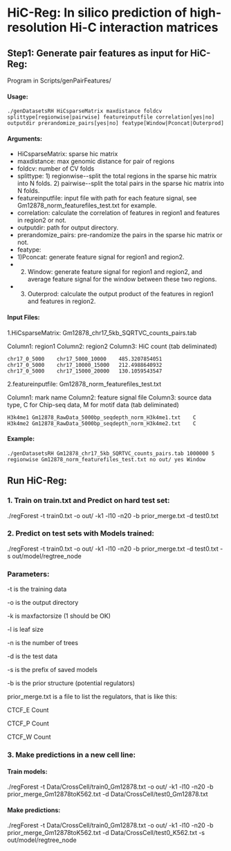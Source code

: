 # HiC-Reg: In silico prediction of high-resolution Hi-C interaction matrices

## Step1: Generate pair features as input for HiC-Reg:
Program in Scripts/genPairFeatures/

#### Usage:
```
./genDatasetsRH HiCsparseMatrix maxdistance foldcv splittype[regionwise|pairwise] featureinputfile correlation[yes|no] outputdir prerandomize_pairs[yes|no] featype[Window|Pconcat|Outerprod]
```

#### Arguments:

- HiCsparseMatrix: sparse hic matrix
- maxdistance: max genomic distance for pair of regions
- foldcv: number of CV folds
- splittype: 1) regionwise--split the total regions in the sparse hic matrix into N folds. 2) pairwise--split the total pairs in the sparse hic matrix into N folds.
- featureinputfile: input file with path for each feature signal, see Gm12878_norm_featurefiles_test.txt for example.
- correlation: calculate the correlation of features in region1 and features in region2 or not.
- outputdir: path for output directory.
- prerandomize_pairs: pre-randomize the pairs in the sparse hic matrix or not.
- featype: 
-  1)Pconcat: generate feature signal for region1 and region2. 
-  2) Window: generate feature signal for region1 and region2, and average feature signal for the window between these two regions. 
-  3) Outerprod: calculate the output product of the features in region1 and features in region2.

#### Input Files:
1.HiCsparseMatrix: Gm12878_chr17_5kb_SQRTVC_counts_pairs.tab

Column1: region1 Column2: region2 Column3: HiC count (tab deliminated)
```
chr17_0_5000	chr17_5000_10000	485.3207854051
chr17_0_5000	chr17_10000_15000	212.4988640932
chr17_0_5000	chr17_15000_20000	130.1059543547
```
2.featureinputfile: Gm12878_norm_featurefiles_test.txt

Column1: mark name Column2: feature signal file Column3: source data type, C for Chip-seq data, M for motif data (tab deliminated)
```
H3k4me1	Gm12878_RawData_5000bp_seqdepth_norm_H3k4me1.txt	C
H3k4me2	Gm12878_RawData_5000bp_seqdepth_norm_H3k4me2.txt	C
```

#### Example: 
```
./genDatasetsRH Gm12878_chr17_5kb_SQRTVC_counts_pairs.tab 1000000 5 regionwise Gm12878_norm_featurefiles_test.txt no out/ yes Window
```


## Run HiC-Reg:
### 1. Train on train.txt and Predict on hard test set:
./regForest -t train0.txt -o out/ -k1 -l10 -n20 -b prior_merge.txt -d test0.txt

### 2. Predict on test sets with Models trained:
./regForest -t train0.txt -o out/ -k1 -l10 -n20 -b prior_merge.txt -d test0.txt -s out/model/regtree_node

### Parameters:
-t is the training data

-o is the output directory

-k is maxfactorsize (1 should be OK)

-l is leaf size

-n is the number of trees

-d is the test data

-s is the prefix of saved models

-b is the prior structure (potential regulators)

prior_merge.txt is a file to list the regulators, that is like this:

CTCF_E    Count

CTCF_P    Count

CTCF_W    Count

### 3. Make predictions in a new cell line:
#### Train models:
./regForest -t Data/CrossCell/train0_Gm12878.txt -o out/ -k1 -l10 -n20 -b prior_merge_Gm12878toK562.txt -d Data/CrossCell/test0_Gm12878.txt 

#### Make predictions:
./regForest -t Data/CrossCell/train0_Gm12878.txt -o out/ -k1 -l10 -n20 -b prior_merge_Gm12878toK562.txt -d Data/CrossCell/test0_K562.txt -s out/model/regtree_node





